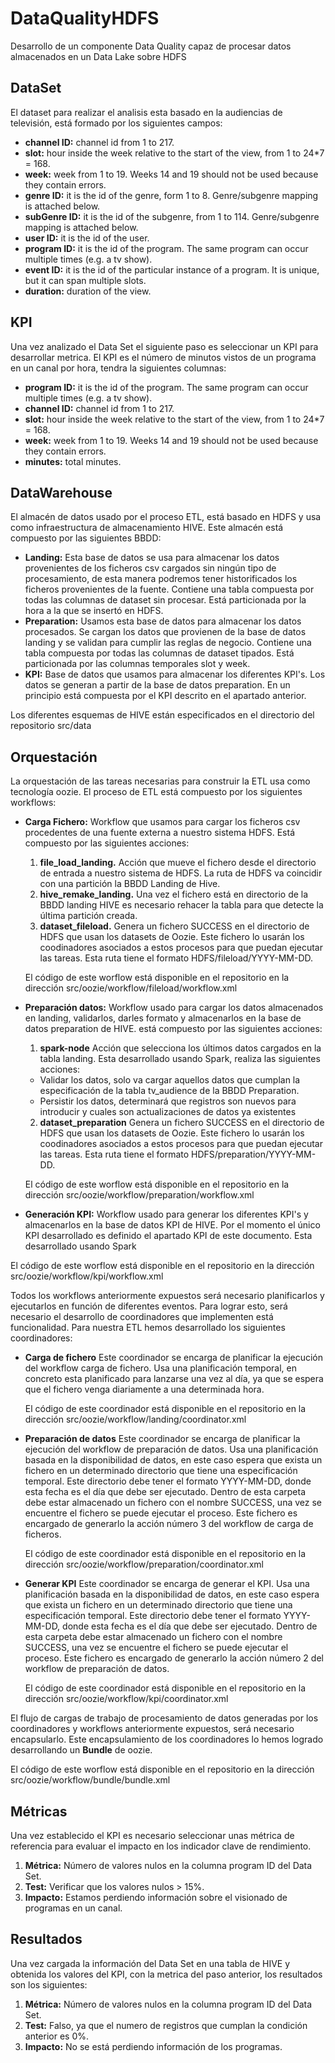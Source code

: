 # DataQualityHDFS

Desarrollo de un componente Data Quality capaz de procesar datos almacenados en un Data Lake sobre HDFS

## DataSet

El dataset para realizar el analisis esta basado en la audiencias de televisión, está formado por los siguientes campos:
* **channel ID:** channel id from 1 to 217.
* **slot:** hour inside the week relative to the start of the view, from 1 to 24*7 = 168.
* **week:** week from 1 to 19. Weeks 14 and 19 should not be used because they contain errors.
* **genre ID:** it is the id of the genre, form 1 to 8. Genre/subgenre mapping is attached below.
* **subGenre ID:** it is the id of the subgenre, from 1 to 114. Genre/subgenre mapping is attached below.
* **user ID:** it is the id of the user.
* **program ID:** it is the id of the program. The same program can occur multiple times (e.g. a tv show).
* **event ID:** it is the id of the particular instance of a program. It is unique, but it can span multiple slots.
* **duration:** duration of the view.

## KPI

Una vez analizado el Data Set el siguiente paso es seleccionar un KPI para desarrollar metrica. El KPI es el número de minutos vistos de un programa en un canal por hora, tendra la siguientes columnas:

* **program ID:** it is the id of the program. The same program can occur multiple times (e.g. a tv show).
* **channel ID:** channel id from 1 to 217.
* **slot:** hour inside the week relative to the start of the view, from 1 to 24*7 = 168.
* **week:** week from 1 to 19. Weeks 14 and 19 should not be used because they contain errors.
* **minutes:** total minutes.

## DataWarehouse

El almacén de datos usado por el proceso ETL, está basado en HDFS y usa como infraestructura de almacenamiento HIVE. Este almacén está compuesto por las siguientes BBDD:

* **Landing:** Esta base de datos se usa para almacenar los datos provenientes de los ficheros csv cargados sin ningún tipo de procesamiento, de esta manera podremos tener historificados los ficheros provenientes de la fuente. Contiene una tabla compuesta por todas las columnas de dataset sin procesar. Está particionada por la hora a la que se insertó en HDFS.
* **Preparation:** Usamos esta base de datos para almacenar los datos procesados. Se cargan los datos que provienen de la base de datos landing y se validan para cumplir las reglas de negocio. Contiene una tabla compuesta por todas las columnas de dataset tipados. Está particionada por las columnas temporales slot y week. 
* **KPI:** Base de datos que usamos para almacenar los diferentes KPI's. Los datos se generan a partir de la base de datos preparation. En un principio está compuesta por el KPI descrito en el apartado anterior.

Los diferentes esquemas de HIVE están especificados en el directorio del repositorio src/data

## Orquestación

La orquestación de las tareas necesarias para construir la ETL usa como tecnología oozie. El proceso de ETL está compuesto por los siguientes workflows:

* **Carga Fichero:** Workflow que usamos para cargar los ficheros csv procedentes de una fuente externa a nuestro sistema HDFS. Está compuesto por las siguientes acciones:

  1. **file_load_landing.** Acción que mueve el fichero desde el directorio de entrada a nuestro sistema de HDFS. La ruta de HDFS va coincidir con una partición la BBDD Landing de Hive.
  2. **hive_remake_landing.** Una vez el fichero está en directorio de la BBDD landing HIVE es necesario rehacer la tabla para que detecte la última partición creada.
  3. **dataset_fileload.** Genera un fichero SUCCESS en el directorio de HDFS que usan los datasets de Oozie. Este fichero lo usarán  los coodinadores asociados a estos procesos para que puedan ejecutar las tareas. Esta ruta tiene el formato HDFS/fileload/YYYY-MM-DD.

  El código de este worflow está disponible en el repositorio en la dirección src/oozie/workflow/fileload/workflow.xml

* **Preparación datos:** Workflow usado para cargar los datos almacenados en landing, validarlos, darles formato y almacenarlos en la base de datos preparation de HIVE. está compuesto por las siguientes acciones:

  1. **spark-node** Acción que selecciona los últimos datos cargados en la tabla landing. Esta desarrollado usando Spark, realiza las siguientes acciones:
  
  * Validar los datos, solo va cargar aquellos datos que cumplan la especificación de la tabla tv_audience de la BBDD Preparation.
  * Persistir los datos, determinará que registros son nuevos para introducir y cuales son actualizaciones de datos ya existentes 
    
  2. **dataset_preparation** Genera un fichero SUCCESS en el directorio de HDFS que usan los datasets de Oozie. Este fichero lo usarán  los coodinadores asociados a estos procesos para que puedan ejecutar las tareas. Esta ruta tiene el formato HDFS/preparation/YYYY-MM-DD.
  
  El código de este worflow está disponible en el repositorio en la dirección src/oozie/workflow/preparation/workflow.xml

* **Generación KPI:** Workflow usado para generar los diferentes KPI's y almacenarlos en la base de datos KPI de HIVE. Por el momento el único KPI desarrollado es definido el apartado KPI de este documento. Esta desarrollado usando Spark 

El código de este worflow está disponible en el repositorio en la dirección src/oozie/workflow/kpi/workflow.xml

Todos los workflows anteriormente expuestos será necesario planificarlos y ejecutarlos en función de diferentes eventos. Para lograr esto, será necesario el desarrollo de coordinadores que implementen está funcionalidad. Para nuestra ETL hemos desarrollado los siguientes coordinadores:

* **Carga de fichero** Este coordinador se encarga de planificar la ejecución del workflow carga de fichero. Usa una planificación temporal, en concreto esta planificado para lanzarse una vez al día, ya que se espera que el fichero venga diariamente a una determinada hora.

  El código de este coordinador está disponible en el repositorio en la dirección src/oozie/workflow/landing/coordinator.xml

* **Preparación de datos** Este coordinador se encarga de planificar la ejecución del workflow de preparación de datos. Usa una planificación basada en la disponibilidad de datos, en este caso espera que exista un fichero en un determinado directorio que tiene una especificación temporal. 
Este directorio debe tener el formato YYYY-MM-DD, donde esta fecha es el día que debe ser ejecutado. Dentro de esta carpeta debe estar almacenado un fichero con el nombre SUCCESS, una vez se encuentre el fichero se puede ejecutar el proceso. Este fichero es encargado de generarlo la acción número 3 del workflow de carga de ficheros.

  El código de este coordinador está disponible en el repositorio en la dirección src/oozie/workflow/preparation/coordinator.xml

* **Generar KPI** Este coordinador se encarga de generar el KPI. Usa una planificación basada en la disponibilidad de datos, en este caso espera que exista un fichero en un determinado directorio que tiene una especificación temporal. 
Este directorio debe tener el formato YYYY-MM-DD, donde esta fecha es el día que debe ser ejecutado. Dentro de esta carpeta debe estar almacenado un fichero con el nombre SUCCESS, una vez se encuentre el fichero se puede ejecutar el proceso. Este fichero es encargado de generarlo la acción número 2 del workflow de preparación de datos.

  El código de este coordinador está disponible en el repositorio en la dirección src/oozie/workflow/kpi/coordinator.xml
  
El flujo de cargas de trabajo de procesamiento de datos generadas por los coordinadores y workflows anteriormente expuestos, será necesario encapsularlo. Este encapsulamiento de los coordinadores lo hemos logrado desarrollando un **Bundle** de oozie.

El código de este worflow está disponible en el repositorio en la dirección src/oozie/workflow/bundle/bundle.xml

## Métricas

Una vez establecido el KPI es necesario seleccionar unas métrica de referencia para evaluar el impacto en los indicador clave de rendimiento.

1. **Métrica:** Número de valores nulos en la columna program ID del Data Set.
2. **Test:** Verificar que los valores nulos > 15%.
3. **Impacto:** Estamos perdiendo información sobre el visionado de programas en un canal.

## Resultados

Una vez cargada la información del Data Set en una tabla de HIVE y obtenida los valores del KPI, con la metrica del paso anterior, los resultados son los siguientes:

1. **Métrica:** Número de valores nulos en la columna program ID del Data Set.
2. **Test:** Falso, ya que el numero de registros que cumplan la condición anterior es 0%.
3. **Impacto:** No se está perdiendo información de los programas.
